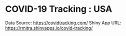 # COVID-19 Tracking : USA

Data Source: https://covidtracking.com/
Shiny App URL: https://rmitra.shinyapps.io/covid-tracking/
